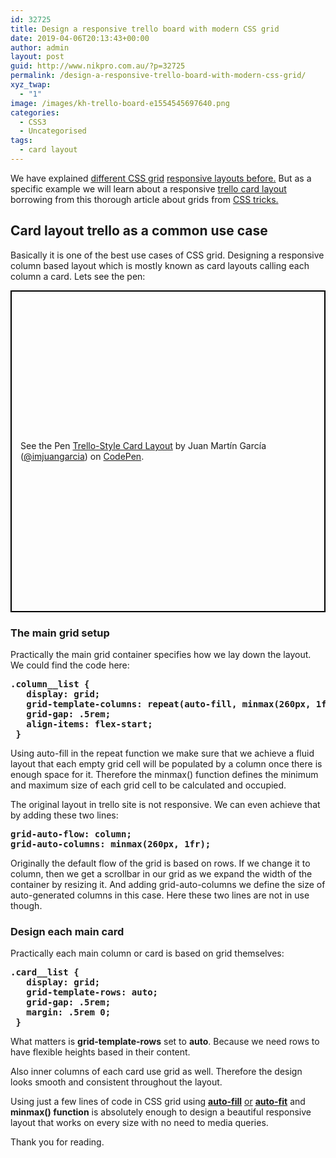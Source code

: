 ```yaml
---
id: 32725
title: Design a responsive trello board with modern CSS grid
date: 2019-04-06T20:13:43+00:00
author: admin
layout: post
guid: http://www.nikpro.com.au/?p=32725
permalink: /design-a-responsive-trello-board-with-modern-css-grid/
xyz_twap:
  - "1"
image: /images/kh-trello-board-e1554545697640.png
categories:
  - CSS3
  - Uncategorised
tags:
  - card layout
---
```


We have explained [different CSS grid](http://www.nikpro.com.au/build-responsive-css-grid-layouts-using-minmax-with-auto-fill-and-auto-fit/) [responsive layouts before.](http://www.nikpro.com.au/the-minmax-function-in-css-grid-explained-with-examples/) But as a specific example we will learn about a responsive <a rel="noreferrer noopener" aria-label="trello board (opens in a new tab)" href="https://trello.com/b/1Jz6SorC/the-dev-board" target="_blank">trello card layout</a> borrowing from this thorough article about grids from <a rel="noreferrer noopener" aria-label="CSS tricks. (opens in a new tab)" href="https://css-tricks.com/look-ma-no-media-queries-responsive-layouts-using-css-grid/" target="_blank">CSS tricks.</a>

## Card layout trello as a common use case

Basically it is one of the best use cases of CSS grid. Designing a responsive column based layout which is mostly known as card layouts calling each column a card. Lets see the pen:

<p class="codepen" data-height="515" data-theme-id="0" data-default-tab="html,result" data-user="imjuangarcia" data-slug-hash="MLyQPO" style="height: 515px; box-sizing: border-box; display: flex; align-items: center; justify-content: center; border: 2px solid black; margin: 1em 0; padding: 1em;" data-pen-title="Trello-Style Card Layout">
  <span>See the Pen <a href="https://codepen.io/imjuangarcia/pen/MLyQPO/"> Trello-Style Card Layout</a> by Juan Martín García (<a href="https://codepen.io/imjuangarcia">@imjuangarcia</a>) on <a href="https://codepen.io">CodePen</a>.</span>
</p>

### The main grid setup

Practically the main grid container specifies how we lay down the layout. We could find the code here:

<pre class="wp-block-preformatted"><strong>.column__list {<br />   display: grid;<br />   grid-template-columns: repeat(auto-fill, minmax(260px, 1fr));<br />   grid-gap: .5rem;<br />   align-items: flex-start;<br /> }</strong></pre>

Using auto-fill in the repeat function we make sure that we achieve a fluid layout that each empty grid cell will be populated by a column once there is enough space for it. Therefore the minmax() function defines the minimum and maximum size of each grid cell to be calculated and occupied.

The original layout in trello site is not responsive. We can even achieve that by adding these two lines:

<pre class="wp-block-preformatted"><strong>grid-auto-flow: column;<br />grid-auto-columns: minmax(260px, 1fr);</strong></pre>

Originally the default flow of the grid is based on rows. If we change it to column, then we get a scrollbar in our grid as we expand the width of the container by resizing it. And adding grid-auto-columns we define the size of auto-generated columns in this case. Here these two lines are not in use though.

### Design each main card

Practically each main column or card is based on grid themselves:

<pre class="wp-block-preformatted"><strong>.card__list {<br />   display: grid;<br />   grid-template-rows: auto;<br />   grid-gap: .5rem;<br />   margin: .5rem 0;<br /> }</strong></pre>

What matters is **grid-template-rows** set to **auto**. Because we need rows to have flexible heights based in their content.

Also inner columns of each card use grid as well. Therefore the design looks smooth and consistent throughout the layout.

Using just a few lines of code in CSS grid using **[auto-fill](http://www.nikpro.com.au/build-responsive-css-grid-layouts-using-minmax-with-auto-fill-and-auto-fit/)** [or](http://www.nikpro.com.au/build-responsive-css-grid-layouts-using-minmax-with-auto-fill-and-auto-fit/) **[auto-fit](http://www.nikpro.com.au/build-responsive-css-grid-layouts-using-minmax-with-auto-fill-and-auto-fit/)** [](http://www.nikpro.com.au/build-responsive-css-grid-layouts-using-minmax-with-auto-fill-and-auto-fit/)and **minmax() function** is absolutely enough to design a beautiful responsive layout that works on every size with no need to media queries.

Thank you for reading.
